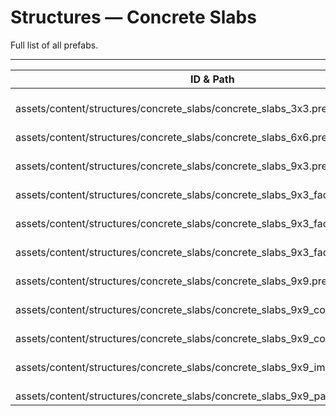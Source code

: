 # Structures — Concrete Slabs
Full list of all <Badge type="warning" text="11"/> prefabs.

---
| ID & Path |
| --- |
| <Badge type="tip" text="496418197"/> <br> assets/content/structures/concrete_slabs/concrete_slabs_3x3.prefab |
| <Badge type="tip" text="1781391139"/> <br> assets/content/structures/concrete_slabs/concrete_slabs_6x6.prefab |
| <Badge type="tip" text="1644413536"/> <br> assets/content/structures/concrete_slabs/concrete_slabs_9x3.prefab |
| <Badge type="tip" text="590949290"/> <br> assets/content/structures/concrete_slabs/concrete_slabs_9x3_fade_a.prefab |
| <Badge type="tip" text="3156134448"/> <br> assets/content/structures/concrete_slabs/concrete_slabs_9x3_fade_b.prefab |
| <Badge type="tip" text="1268581570"/> <br> assets/content/structures/concrete_slabs/concrete_slabs_9x3_fade_c.prefab |
| <Badge type="tip" text="1288704593"/> <br> assets/content/structures/concrete_slabs/concrete_slabs_9x9.prefab |
| <Badge type="tip" text="87603697"/> <br> assets/content/structures/concrete_slabs/concrete_slabs_9x9_corner.prefab |
| <Badge type="tip" text="1160427313"/> <br> assets/content/structures/concrete_slabs/concrete_slabs_9x9_corner_sharp.prefab |
| <Badge type="tip" text="3697302157"/> <br> assets/content/structures/concrete_slabs/concrete_slabs_9x9_impact.prefab |
| <Badge type="tip" text="830413884"/> <br> assets/content/structures/concrete_slabs/concrete_slabs_9x9_path.prefab |
